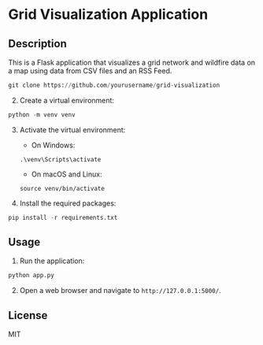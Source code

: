 # Grid Visualization Application

## Description
This is a Flask application that visualizes a grid network and wildfire data on a map using data from CSV files and an RSS Feed.

```py
git clone https://github.com/yourusername/grid-visualization
```


2. Create a virtual environment:
```py
python -m venv venv
```


3. Activate the virtual environment:
    - On Windows:
    ```
    .\venv\Scripts\activate
    ```
    - On macOS and Linux:
    ```
    source venv/bin/activate
    ```

4. Install the required packages:
```py
pip install -r requirements.txt
```

## Usage

1. Run the application:
```py
python app.py
```
2. Open a web browser and navigate to `http://127.0.0.1:5000/`.

## License
MIT